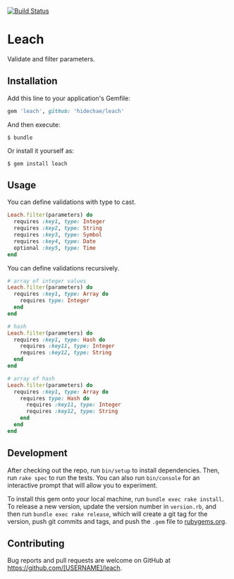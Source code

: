 [![Build Status](https://travis-ci.org/hidechae/leach.svg?branch=master)](https://travis-ci.org/hidechae/leach)

# Leach

Validate and filter parameters.

## Installation

Add this line to your application's Gemfile:

```ruby
gem 'leach', github: 'hidechae/leach'
```

And then execute:

    $ bundle

Or install it yourself as:

    $ gem install leach

## Usage

You can define validations with type to cast.

```ruby
Leach.filter(parameters) do
  requires :key1, type: Integer
  requires :key2, type: String
  requires :key3, type: Symbol
  requires :key4, type: Date
  optional :key5, type: Time
end
```

You can define validations recursively.

```ruby
# array of integer values
Leach.filter(parameters) do
  requires :key1, type: Array do
    requires type: Integer
  end
end

# hash
Leach.filter(parameters) do
  requires :key1, type: Hash do
    requires :key11, type: Integer
    requires :key12, type: String
  end
end

# array of hash
Leach.filter(parameters) do
  requires :key1, type: Array do
    requires type: Hash do
      requires :key11, type: Integer
      requires :key12, type: String
    end
  end
end
```

## Development

After checking out the repo, run `bin/setup` to install dependencies. Then, run `rake spec` to run the tests. You can also run `bin/console` for an interactive prompt that will allow you to experiment.

To install this gem onto your local machine, run `bundle exec rake install`. To release a new version, update the version number in `version.rb`, and then run `bundle exec rake release`, which will create a git tag for the version, push git commits and tags, and push the `.gem` file to [rubygems.org](https://rubygems.org).

## Contributing

Bug reports and pull requests are welcome on GitHub at https://github.com/[USERNAME]/leach.

